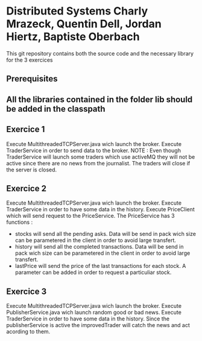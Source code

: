# Distributed Systems Charly Mrazeck, Quentin Dell, Jordan Hiertz, Baptiste Oberbach

This git repository contains both the source code and the necessary library for the 3 exercices

## Prerequisites

All the libraries contained in the folder lib should be added in the classpath
- 

## Exercice 1

Execute MultithreadedTCPServer.java wich launch the broker.
Execute TraderService in order to send data to the broker.
NOTE : Even though TraderService will launch some traders which use activeMQ they will not be active since there are no news from the journalist. 
The traders will close if the server is closed.

## Exercice 2

Execute MultithreadedTCPServer.java wich launch the broker.
Execute TraderService in order to have some data in the history.
Execute PriceClient which will send request to the PriceService.
The PriceService has 3 functions :
- stocks will send all the pending asks. Data will be send in pack wich size can be parametered in the client in order to avoid  large transfert.
- history will send all the completed transactions. Data will be send in pack wich size can be parametered in the client in order to avoid  large transfert.
- lastPrice will send the price of the last transactions for each stock. A parameter can be added in order to request a particuliar stock.


## Exercice 3

Execute MultithreadedTCPServer.java wich launch the broker.
Execute PublisherService.java wich launch random good or bad news. 
Execute TraderService in order to have some data in the history. Since the publisherService is active the improvedTrader will catch the news and act acording to them.
